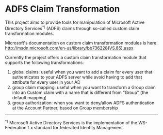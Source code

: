 # ADFS Claim Transformation #

This project aims to provide tools for manipulation of Microsoft Active Directory Services<sup>*)</sup> (ADFS) claims through so-called custom claim transformation modules.

Microsoft's documentation on custom claim transformation modules is here:
http://msdn.microsoft.com/en-us/library/bb736228(VS.85).aspx

Currently the project offers a custom claim transformation module that supports the following transformations:

  1. global claims: useful when you want to add a claim for every user that authenticates to your ADFS server while avoid having to add that attribute for every user in your AD
  1. group claim mapping: useful when you want to transform a Group claim into an Custom claim with a name that is different from "Group" (the default mapping)
  1. group authorization: when you want to deny/allow ADFS authentication at the Account Partner, based on Group membership


---

<sup>*)</sup> Microsoft Active Directory Services is the implementation of the WS-Federation 1.x standard for federated Identity Management.